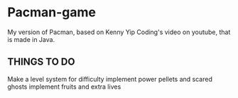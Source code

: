 # Pacman-game
My version of Pacman, based on Kenny Yip Coding's video on youtube, that is  made in Java.

THINGS TO DO
-------------
Make a level system for difficulty
implement power pellets and scared ghosts
implement fruits and extra lives

